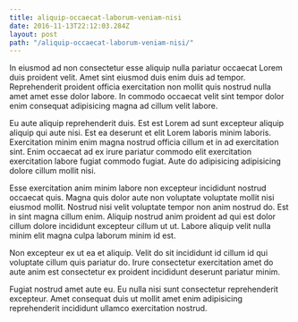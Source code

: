 ```yaml
---
title: aliquip-occaecat-laborum-veniam-nisi
date: 2016-11-13T22:12:03.284Z
layout: post
path: "/aliquip-occaecat-laborum-veniam-nisi/"
---
```


In eiusmod ad non consectetur esse aliquip nulla pariatur occaecat Lorem duis proident velit. Amet sint eiusmod duis enim duis ad tempor. Reprehenderit proident officia exercitation non mollit quis nostrud nulla amet amet esse dolor labore. In commodo occaecat velit sint tempor dolor enim consequat adipisicing magna ad cillum velit labore.

Eu aute aliquip reprehenderit duis. Est est Lorem ad sunt excepteur aliquip aliquip qui aute nisi. Est ea deserunt et elit Lorem laboris minim laboris. Exercitation minim enim magna nostrud officia cillum et in ad exercitation sint. Enim occaecat ad ex irure pariatur commodo elit exercitation exercitation labore fugiat commodo fugiat. Aute do adipisicing adipisicing dolore cillum mollit nisi.

Esse exercitation anim minim labore non excepteur incididunt nostrud occaecat quis. Magna quis dolor aute non voluptate voluptate mollit nisi eiusmod mollit. Nostrud nisi velit voluptate tempor non anim nostrud do. Est in sint magna cillum enim. Aliquip nostrud anim proident ad qui est dolor cillum dolore incididunt excepteur cillum ut ut. Labore aliquip velit nulla minim elit magna culpa laborum minim id est.

Non excepteur ex ut ea et aliquip. Velit do sit incididunt id cillum id qui voluptate cillum quis pariatur do. Irure consectetur exercitation amet do aute anim est consectetur ex proident incididunt deserunt pariatur minim.

Fugiat nostrud amet aute eu. Eu nulla nisi sunt consectetur reprehenderit excepteur. Amet consequat duis ut mollit amet enim adipisicing reprehenderit incididunt ullamco exercitation nostrud.
